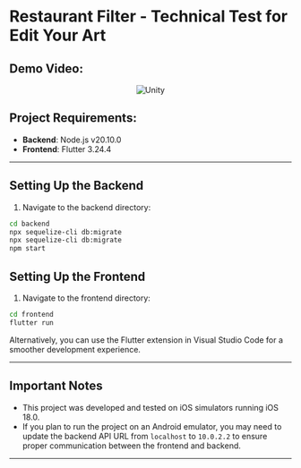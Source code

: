 # Restaurant Filter - Technical Test for Edit Your Art

## Demo Video:
<p align="center">
<img src="https://github.com/user-attachments/assets/51ba4569-18f1-4983-ad31-5c7b018998f0" alt="Unity" />
</p>



## Project Requirements:
- **Backend**: Node.js v20.10.0
- **Frontend**: Flutter 3.24.4

---

## Setting Up the Backend

1. Navigate to the backend directory:

```zsh
cd backend
npx sequelize-cli db:migrate
npx sequelize-cli db:migrate
npm start
```


## Setting Up the Frontend

1.	Navigate to the frontend directory:

```zsh
cd frontend
flutter run
```

Alternatively, you can use the Flutter extension in Visual Studio Code for a smoother development experience.

---

## Important Notes

- This project was developed and tested on iOS simulators running iOS 18.0. 
- If you plan to run the project on an Android emulator, you may need to update the backend API URL from `localhost` to `10.0.2.2` to ensure proper communication between the frontend and backend.

---
